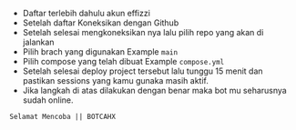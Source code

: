 - Daftar terlebih dahulu akun effizzi
- Setelah daftar Koneksikan dengan Github 
- Setelah selesai mengkoneksikan nya lalu pilih repo yang akan di jalankan
- Pilih brach yang digunakan Example ```main``` 
- Pilih compose yang telah dibuat Example ```compose.yml```
- Setelah selesai deploy project tersebut lalu tunggu 15 menit dan pastikan sessions yang kamu gunaka masih aktif.
- Jika langkah di atas dilakukan dengan benar maka bot mu seharusnya sudah online.
  

```Selamat Mencoba || BOTCAHX```
